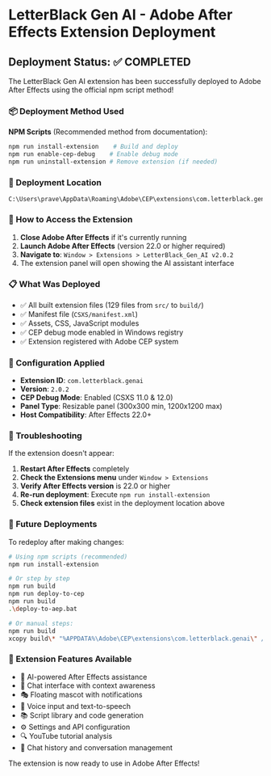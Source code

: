 # LetterBlack Gen AI - Adobe After Effects Extension Deployment

## Deployment Status: ✅ COMPLETED

The LetterBlack Gen AI extension has been successfully deployed to Adobe After Effects using the official npm script method!

### 📦 Deployment Method Used
**NPM Scripts** (Recommended method from documentation):
```bash
npm run install-extension    # Build and deploy
npm run enable-cep-debug    # Enable debug mode
npm run uninstall-extension # Remove extension (if needed)
```

### 📍 Deployment Location
```
C:\Users\prave\AppData\Roaming\Adobe\CEP\extensions\com.letterblack.genai\
```

### 🚀 How to Access the Extension

1. **Close Adobe After Effects** if it's currently running
2. **Launch Adobe After Effects** (version 22.0 or higher required)
3. **Navigate to**: `Window > Extensions > LetterBlack_Gen_AI v2.0.2`
4. The extension panel will open showing the AI assistant interface

### 📋 What Was Deployed

- ✅ All built extension files (129 files from `src/` to `build/`)
- ✅ Manifest file (`CSXS/manifest.xml`) 
- ✅ Assets, CSS, JavaScript modules
- ✅ CEP debug mode enabled in Windows registry
- ✅ Extension registered with Adobe CEP system

### 🔧 Configuration Applied

- **Extension ID**: `com.letterblack.genai`
- **Version**: `2.0.2`
- **CEP Debug Mode**: Enabled (CSXS 11.0 & 12.0)
- **Panel Type**: Resizable panel (300x300 min, 1200x1200 max)
- **Host Compatibility**: After Effects 22.0+

### 🚨 Troubleshooting

If the extension doesn't appear:

1. **Restart After Effects** completely
2. **Check the Extensions menu** under `Window > Extensions`
3. **Verify After Effects version** is 22.0 or higher
4. **Re-run deployment**: Execute `npm run install-extension`
5. **Check extension files** exist in the deployment location above

### 🔄 Future Deployments

To redeploy after making changes:

```bash
# Using npm scripts (recommended)
npm run install-extension

# Or step by step
npm run build
npm run deploy-to-cep
npm run build
.\deploy-to-aep.bat

# Or manual steps:
npm run build
xcopy build\* "%APPDATA%\Adobe\CEP\extensions\com.letterblack.genai\" /E /I /Y
```

### 📝 Extension Features Available

- 🤖 AI-powered After Effects assistance
- 💬 Chat interface with context awareness  
- 🎭 Floating mascot with notifications
- 🎤 Voice input and text-to-speech
- 📚 Script library and code generation
- ⚙️ Settings and API configuration
- 🔍 YouTube tutorial analysis
- 💾 Chat history and conversation management

The extension is now ready to use in Adobe After Effects!
